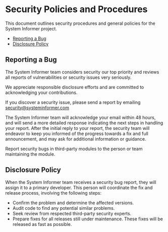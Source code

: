 # Security Policies and Procedures

This document outlines security procedures and general policies for the System Informer project.

  * [Reporting a Bug](#reporting-a-bug)
  * [Disclosure Policy](#disclosure-policy)

## Reporting a Bug

The System Informer team considers security our top priority and reviews all reports of vulnerabilities or security issues very seriously.

We appreciate responsible disclosure efforts and are committed to acknowledging your contributions.

If you discover a security issue, please send a report by emailing security@systeminformer.com

The System Informer team will acknowledge your email within 48 hours, and will send a
more detailed response indicating the next steps in handling
your report. After the initial reply to your report, the security team will
endeavor to keep you informed of the progress towards a fix and full
announcement, and may ask for additional information or guidance.

Report security bugs in third-party modules to the person or team maintaining
the module.

## Disclosure Policy

When the System Informer team receives a security bug report, they will assign it to a
primary developer. This person will coordinate the fix and release process,
involving the following steps:

  * Confirm the problem and determine the affected versions.
  * Audit code to find any potential similar problems.
  * Seek review from respected third-party security experts.
  * Prepare fixes for all releases still under maintenance. These fixes will be
    released as fast as possible.
